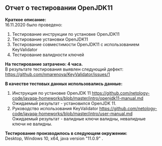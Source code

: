 ## Отчет о тестировании OpenJDK11

**Краткое описание:**  
16.11.2020 было проведено:
1. Тестирование инструкции по установке OpenJDK11
2. Тестирование установки OpenJDK11
3. Тестирование совместимости OpenJDK11 с использованием KeyValidator
4. Тестирование валидности ключей

**На тестирование затрачено: 4 часа.**  
В результате тестирования выявлен следующий дефект:
https://github.com/nmarenova/KeyValidator/issues/1

**В качестве тестовых данных использовались данные:**  
1. Инструкция по установке OpenJDK 11 https://github.com/netology-code/javaqa-homeworks/blob/master/intro/openjdk11-manual.md
 Ожидаемый результат - установился OpenJDK 11.
2. Руководство использования KeyValidator https://github.com/netology-code/javaqa-homeworks/blob/master/intro/user-manual.md
Ожидаемый результат - валидные ключи валидны, невалидные ключи не валидны.

**Тестирование производилось в следующем окружении:**  
Desktop, Windows 10, x64, java version "11.0.9" .

